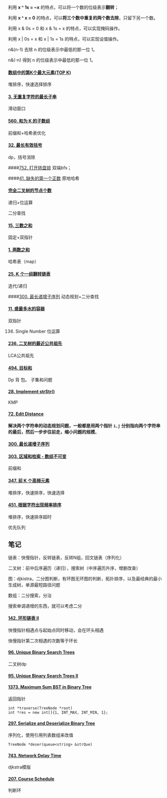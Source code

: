 



利用 **x ^ 1s = ~x** 的特点，可以将一个数的位级表示**翻转**；

利用 **x ^ x = 0** 的特点，可以**将三个数中重复的两个数去除**，只留下另一个数。



利用 x & 0s = 0 和 x & 1s = x 的特点，可以实现掩码操作。

利用 x | 0s = x 和 x | 1s = 1s 的特点，可以实现设值操作。

n&(n-1) 去除 n 的位级表示中最低的那一位 1。

n&(-n) 得到 n 的位级表示中最低的那一位 1。


#### [数组中的第K个最大元素(TOP K)](https://leetcode-cn.com/problems/kth-largest-element-in-an-array/)
堆排序，快速选择排序



#### [3. 无重复字符的最长子串](https://leetcode-cn.com/problems/longest-substring-without-repeating-characters/)
滑动窗口

#### [560. 和为 K 的子数组](https://leetcode-cn.com/problems/subarray-sum-equals-k/)
前缀和+哈希表优化

#### [32. 最长有效括号](https://leetcode-cn.com/problems/longest-valid-parentheses/)
dp，括号消除


####[752. 打开转盘锁](https://leetcode-cn.com/problems/open-the-lock/)
双端bfs；


####[41. 缺失的第一个正数](https://leetcode-cn.com/problems/first-missing-positive/)
原地哈希


#### [完全二叉树的节点个数](https://leetcode-cn.com/problems/count-complete-tree-nodes/)

递归+位运算

二分查找



#### [15. 三数之和](https://leetcode-cn.com/problems/3sum/)

固定+双指针



#### [1. 两数之和](https://leetcode-cn.com/problems/two-sum/)

哈希表（map）



#### [25. K 个一组翻转链表](https://leetcode-cn.com/problems/reverse-nodes-in-k-group/)

迭代/递归 


####[300. 最长递增子序列](https://leetcode-cn.com/problems/longest-increasing-subsequence/solution/zui-chang-shang-sheng-zi-xu-lie-dong-tai-gui-hua-e/)
动态规划+二分查找

#### [11. 盛最多水的容器](https://leetcode-cn.com/problems/container-with-most-water/)

双指针


136. Single Number
     位运算
     
     

#### [236. 二叉树的最近公共祖先](https://leetcode-cn.com/problems/lowest-common-ancestor-of-a-binary-tree/)

LCA公共祖先



#### [494. 目标和](https://leetcode-cn.com/problems/target-sum/)

Dp    背  包。 子集和问题 

#### [28. Implement strStr()](https://leetcode-cn.com/problems/implement-strstr/)

KMP





#### [72. Edit Distance](https://leetcode-cn.com/problems/edit-distance/)

**解决两个字符串的动态规划问题，一般都是用两个指针** **`i,j`** **分别指向两个字符串的最后，然后一步步往前走，缩小问题的规模**。





#### [300. 最长递增子序列](https://leetcode-cn.com/problems/longest-increasing-subsequence/)





#### [303. 区域和检索 - 数组不可变](https://leetcode-cn.com/problems/range-sum-query-immutable/)

前缀和





#### [347. 前 K 个高频元素](https://leetcode-cn.com/problems/top-k-frequent-elements/)

堆排序，快速排序，快速选择



#### [451. 根据字符出现频率排序](https://leetcode-cn.com/problems/sort-characters-by-frequency/)

堆排序，快速排序超时

优先队列













## 笔记



链表：快慢指针，反转链表，反转N组，回文链表（序列化）

二叉树：前中后序遍历（递归），搜索树（中序遍历升序，增删改查）

图：djkistra，二分图判断，有环图无环图的判断，拓扑排序，以及最经典的最小生成树，单源最短路径问题

数组：二分搜索，分治

搜索单调递增的东西，就可以考虑二分



#### [142. 环形链表 II](https://leetcode-cn.com/problems/linked-list-cycle-ii/)

快慢指针相遇点与起始点同时移动，会在环头相遇

快慢指针第二次相遇的次数等于环长



#### [96. Unique Binary Search Trees](https://leetcode-cn.com/problems/unique-binary-search-trees/)

二叉树dp

#### [95. Unique Binary Search Trees II](https://leetcode-cn.com/problems/unique-binary-search-trees-ii/)

#### [1373. Maximum Sum BST in Binary Tree](https://leetcode-cn.com/problems/maximum-sum-bst-in-binary-tree/)

返回指针

```
int *traverse(TreeNode *root) 
int *res = new int[]{1, INT_MAX, INT_MIN, 1};
```



#### [297. Serialize and Deserialize Binary Tree](https://leetcode-cn.com/problems/serialize-and-deserialize-binary-tree/)

序列化，使用引用列表数组来改值

```
TreeNode *deser(queue<string> &strQue) 
```



#### [743. Network Delay Time](https://leetcode-cn.com/problems/network-delay-time/)

djkstra模版

#### [207. Course Schedule](https://leetcode-cn.com/problems/course-schedule/)

判断环



